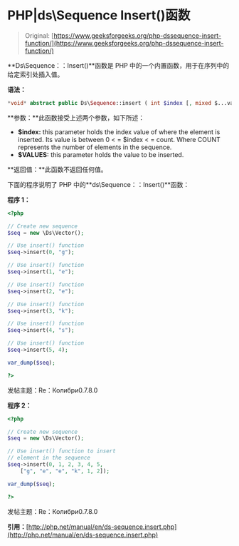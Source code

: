 # PHP|ds\Sequence Insert()函数

> Original: [https://www.geeksforgeeks.org/php-dssequence-insert-function/](https://www.geeksforgeeks.org/php-dssequence-insert-function/)

**Ds\Sequence：：Insert()**函数是 PHP 中的一个内置函数，用于在序列中的给定索引处插入值。

**语法：**

```php
*void* abstract public Ds\Sequence::insert ( int $index [, mixed $...values ] )

```

**参数：**此函数接受上述两个参数，如下所述：

*   **$index:** this parameter holds the index value of where the element is inserted. Its value is between 0 < = $index < = count. Where COUNT represents the number of elements in the sequence.
*   **$VALUES:** this parameter holds the value to be inserted.

**返回值：**此函数不返回任何值。

下面的程序说明了 PHP 中的**ds\Sequence：：Insert()**函数：

**程序 1：**

```php
<?php

// Create new sequence
$seq = new \Ds\Vector();

// Use insert() function
$seq->insert(0, "g");

// Use insert() function
$seq->insert(1, "e");

// Use insert() function
$seq->insert(2, "e");

// Use insert() function
$seq->insert(3, "k");

// Use insert() function
$seq->insert(4, "s");

// Use insert() function
$seq->insert(5, 4);

var_dump($seq);

?>
```

发帖主题：Re：Колибри0.7.8.0

**程序 2：**

```php
<?php

// Create new sequence
$seq = new \Ds\Vector();

// Use insert() function to insert
// element in the sequence
$seq->insert(0, 1, 2, 3, 4, 5, 
    ["g", "e", "e", "k", 1, 2]);

var_dump($seq);

?>
```

发帖主题：Re：Колибри0.7.8.0

**引用：**[http://php.net/manual/en/ds-sequence.insert.php](http://php.net/manual/en/ds-sequence.insert.php)